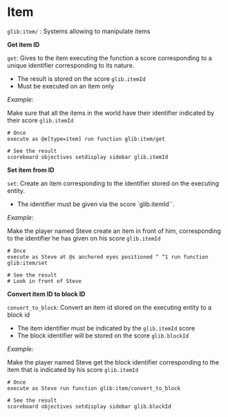 # Item

`glib:item/` : Systems allowing to manipulate items

**Get item ID**

`get`: Gives to the item executing the function a score corresponding to a unique identifier corresponding to its nature.
* The result is stored on the score `glib.itemId`
* Must be executed on an item only

*Example:* 

Make sure that all the items in the world have their identifier indicated by their score `glib.itemId`
```
# Once
execute as @e[type=item] run function glib:item/get

# See the result
scoreboard objectives setdisplay sidebar glib.itemId
```

**Set item from ID**

`set`: Create an item corresponding to the identifier stored on the executing entity.
* The identifier must be given via the score `glib.itemId``.

*Example:*

Make the player named Steve create an item in front of him, corresponding to the identifier he has given on his score `glib.itemId`
```
# Once
execute as Steve at @s anchored eyes positioned ^ ^1 run function glib:item/set

# See the result
# Look in front of Steve
```

**Convert item ID to block ID**

`convert_to_block`: Convert an item id stored on the executing entity to a block id
* The item identifier must be indicated by the `glib.itemId` score
* The block identifier will be stored on the score `glib.blockId`

*Example:*

Make the player named Steve get the block identifier corresponding to the item that is indicated by his score `glib.itemId`
```
# Once
execute as Steve run function glib:item/convert_to_block

# See the result
scoreboard objectives setdisplay sidebar glib.blockId
```